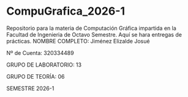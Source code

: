 # CompuGrafica_2026-1
Repositorio para la materia de Computación Gráfica impartida en la Facultad de Ingenieria de Octavo Semestre. Aquí se hara entregas de prácticas.
NOMBRE COMPLETO: Jiménez Elizalde Josué

Nº de Cuenta: 320334489

GRUPO DE LABORATORIO: 13

GRUPO DE TEORÍA: 06

SEMESTRE 2026-1

